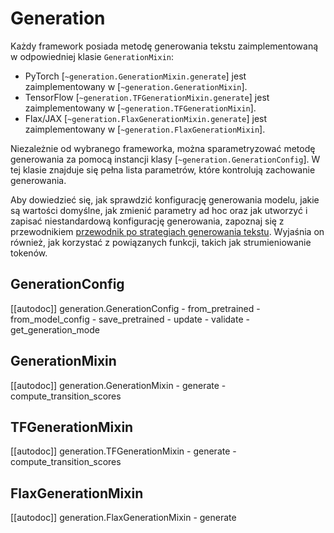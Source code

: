 <!--Copyright 2022 The HuggingFace Team. All rights reserved.

Licensed under the Apache License, Version 2.0 (the "License"); you may not use this file except in compliance with
the License. You may obtain a copy of the License at

http://www.apache.org/licenses/LICENSE-2.0

Unless required by applicable law or agreed to in writing, software distributed under the License is distributed on
an "AS IS" BASIS, WITHOUT WARRANTIES OR CONDITIONS OF ANY KIND, either express or implied. See the License for the
specific language governing permissions and limitations under the License.

⚠️ Note that this file is in Markdown but contain specific syntax for our doc-builder (similar to MDX) that may not be
rendered properly in your Markdown viewer.

-->

# Generation

Każdy framework posiada metodę generowania tekstu zaimplementowaną w odpowiedniej klasie `GenerationMixin`:

- PyTorch [`~generation.GenerationMixin.generate`] jest zaimplementowany w [`~generation.GenerationMixin`].
- TensorFlow [`~generation.TFGenerationMixin.generate`] jest zaimplementowany w [`~generation.TFGenerationMixin`].
- Flax/JAX [`~generation.FlaxGenerationMixin.generate`] jest zaimplementowany w [`~generation.FlaxGenerationMixin`].

Niezależnie od wybranego frameworka, można sparametryzować metodę generowania za pomocą instancji klasy [`~generation.GenerationConfig`]. W tej klasie znajduje się pełna lista parametrów, które kontrolują zachowanie generowania.

Aby dowiedzieć się, jak sprawdzić konfigurację generowania modelu, jakie są wartości domyślne, jak zmienić parametry ad hoc oraz jak utworzyć i zapisać niestandardową konfigurację generowania, zapoznaj się z przewodnikiem [przewodnik po strategiach generowania tekstu](../generation_strategies). Wyjaśnia on również, jak korzystać z powiązanych funkcji, takich jak strumieniowanie tokenów.

## GenerationConfig

[[autodoc]] generation.GenerationConfig
	- from_pretrained
	- from_model_config
	- save_pretrained
	- update
	- validate
	- get_generation_mode

## GenerationMixin

[[autodoc]] generation.GenerationMixin
	- generate
	- compute_transition_scores

## TFGenerationMixin

[[autodoc]] generation.TFGenerationMixin
	- generate
	- compute_transition_scores

## FlaxGenerationMixin

[[autodoc]] generation.FlaxGenerationMixin
	- generate
